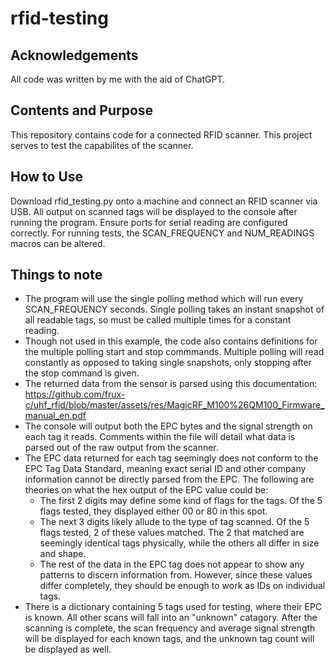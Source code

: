 # rfid-testing

## Acknowledgements

All code was written by me with the aid of ChatGPT.

## Contents and Purpose

This repository contains code for a connected RFID scanner. This project serves to test the capabilites of the scanner.

## How to Use

Download rfid_testing.py onto a machine and connect an RFID scanner via USB. All output on scanned tags will be displayed to the console after running the program. Ensure ports for serial reading are configured correctly. For running tests, the SCAN_FREQUENCY and NUM_READINGS macros can be altered.

## Things to note

- The program will use the single polling method which will run every SCAN_FREQUENCY seconds. Single polling takes an instant snapshot of all readable tags, so must be called multiple times for a constant reading.
- Though not used in this example, the code also contains definitions for the multiple polling start and stop commmands. Multiple polling will read constantly as opposed to taking single snapshots, only stopping after the stop command is given.
- The returned data from the sensor is parsed using this documentation: https://github.com/frux-c/uhf_rfid/blob/master/assets/res/MagicRF_M100%26QM100_Firmware_manual_en.pdf 
- The console will output both the EPC bytes and the signal strength on each tag it reads. Comments within the file will detail what data is parsed out of the raw output from the scanner.
- The EPC data returned for each tag seemingly does not conform to the EPC Tag Data Standard, meaning exact serial ID and other company information cannot be directly parsed from the EPC. The following are theories on what the hex output of the EPC value could be:
    - The first 2 digits may define some kind of flags for the tags. Of the 5 flags tested, they displayed either 00 or 80 in this spot.
    - The next 3 digits likely allude to the type of tag scanned. Of the 5 flags tested, 2 of these values matched. The 2 that matched are seemingly identical tags physically, while the others all differ in size and shape.
    - The rest of the data in the EPC tag does not appear to show any patterns to discern information from. However, since these values differ completely, they should be enough to work as IDs on individual tags.
 - There is a dictionary containing 5 tags used for testing, where their EPC is known. All other scans will fall into an "unknown" catagory. After the scanning is complete, the scan frequency and average signal strength will be displayed for each known tags, and the unknown tag count will be displayed as well.

